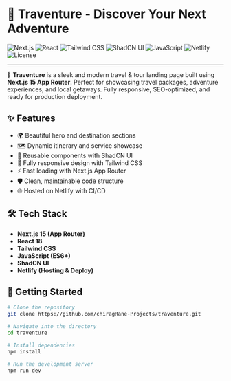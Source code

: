 # 🧭 Traventure - Discover Your Next Adventure

![Next.js](https://img.shields.io/badge/Next.js-15-black?logo=nextdotjs)
![React](https://img.shields.io/badge/React-18-61DAFB?logo=react)
![Tailwind CSS](https://img.shields.io/badge/Tailwind_CSS-3-38B2AC?logo=tailwindcss)
![ShadCN UI](https://img.shields.io/badge/ShadCN-UI-8B5CF6?logo=storybook)
![JavaScript](https://img.shields.io/badge/JavaScript-ES6+-F7DF1E?logo=javascript&logoColor=black)
![Netlify](https://img.shields.io/badge/Hosted%20on-Netlify-00C7B7?logo=netlify)
![License](https://img.shields.io/badge/License-MIT-blue.svg)

---

🚀 **Traventure** is a sleek and modern travel & tour landing page built using **Next.js 15 App Router**. Perfect for showcasing travel packages, adventure experiences, and local getaways. Fully responsive, SEO-optimized, and ready for production deployment.

## ✨ Features

- 🌍 Beautiful hero and destination sections
- 🗺️ Dynamic itinerary and service showcase
- 🧩 Reusable components with ShadCN UI
- 🎨 Fully responsive design with Tailwind CSS
- ⚡ Fast loading with Next.js App Router
- 🛡️ Clean, maintainable code structure
- 🌐 Hosted on Netlify with CI/CD

## 🛠️ Tech Stack

- **Next.js 15 (App Router)**
- **React 18**
- **Tailwind CSS**
- **JavaScript (ES6+)**
- **ShadCN UI**
- **Netlify (Hosting & Deploy)**

## 🚧 Getting Started

```bash
# Clone the repository
git clone https://github.com/chiragRane-Projects/traventure.git

# Navigate into the directory
cd traventure

# Install dependencies
npm install

# Run the development server
npm run dev
